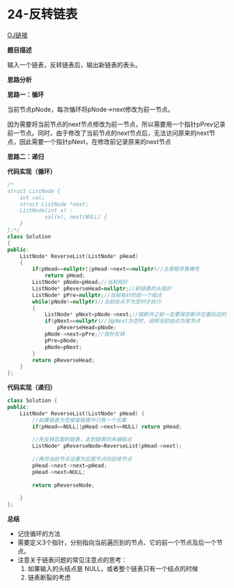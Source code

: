 # 24-反转链表

[OJ链接](https://www.nowcoder.com/practice/75e878df47f24fdc9dc3e400ec6058ca?tpId=13&tqId=11168&tPage=1&rp=1&ru=%2Fta%2Fcoding-interviews&qru=%2Fta%2Fcoding-interviews%2Fquestion-ranking)

**题目描述**

输入一个链表，反转链表后，输出新链表的表头。

**思路分析**

**思路一：循环** 

当前节点pNode，每次循环将pNode->next修改为前一节点。

因为需要将当前节点的next节点修改为前一节点，所以需要用一个指针pPrev记录前一节点。同时，由于修改了当前节点的next节点后，无法访问原来的next节点，因此需要一个指针pNext，在修改前记录原来的next节点

**思路二：递归** 

**代码实现（循环）**

```c++
/*
struct ListNode {
	int val;
	struct ListNode *next;
	ListNode(int x) :
			val(x), next(NULL) {
	}
};*/
class Solution 
{
public:
    ListNode* ReverseList(ListNode* pHead) 
    {
        if(pHead==nullptr||pHead->next==nullptr)//注意程序鲁棒性
            return pHead;
        ListNode* pNode=pHead;//当前指针
        ListNode* pReverseHead=nullptr;//新链表的头指针
        ListNode* pPre=nullptr;//当前指针的前一个结点
        while(pNode!=nullptr)//当前结点不为空时才执行
        {
            ListNode* pNext=pNode->next;//链断开之前一定要保存断开位置后边的结点
            if(pNext==nullptr)//当pNext为空时，说明当前结点为尾节点
                pReverseHead=pNode;
            pNode->next=pPre;//指针反转
            pPre=pNode;
            pNode=pNext;
        }
        return pReverseHead;
    }
};
```

**代码实现（递归）**

```c++
class Solution {
public:
    ListNode* ReverseList(ListNode* pHead) {
        //如果链表为空或者链表中只有一个元素
        if(pHead==NULL||pHead->next==NULL) return pHead;
         
        //先反转后面的链表，走到链表的末端结点
        ListNode* pReverseNode=ReverseList(pHead->next);
         
        //再将当前节点设置为后面节点的后续节点
        pHead->next->next=pHead;
        pHead->next=NULL;
         
        return pReverseNode;
         
    }
};
```

**总结**

* 记住循环的方法
* 需要定义3个指针，分别指向当前遍历到的节点、它的前一个节点及后一个节点。
* 注意关于链表问题的常见注意点的思考：
  1. 如果输入的头结点是 NULL，或者整个链表只有一个结点的时候
  2. 链表断裂的考虑

